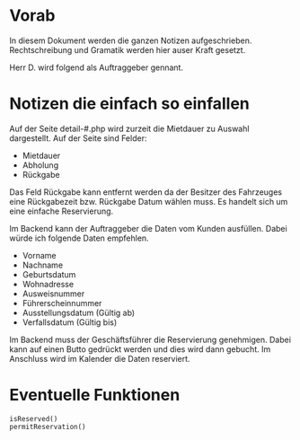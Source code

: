 # Vorab
In diesem Dokument werden die ganzen Notizen aufgeschrieben. Rechtschreibung und Gramatik werden hier auser Kraft gesetzt.

Herr D. wird folgend als Auftraggeber gennant.

# Notizen die einfach so einfallen
Auf der Seite detail-#.php wird zurzeit die Mietdauer zu Auswahl dargestellt. Auf der Seite sind Felder:

* Mietdauer
* Abholung
* Rückgabe

Das Feld Rückgabe kann entfernt werden da der Besitzer des Fahrzeuges eine Rückgabezeit bzw. Rückgabe Datum wählen muss. Es handelt sich um eine einfache Reservierung.

Im Backend kann der Auftraggeber die Daten vom Kunden ausfüllen. Dabei würde ich folgende Daten empfehlen.

* Vorname
* Nachname
* Geburtsdatum
* Wohnadresse
* Ausweisnummer
* Führerscheinnummer
* Ausstellungsdatum (Gültig ab)
* Verfallsdatum (Gültig bis)

Im Backend muss der Geschäftsführer die Reservierung genehmigen. Dabei kann auf einen Butto gedrückt werden und dies wird dann gebucht. Im Anschluss wird im Kalender die Daten reserviert.

# Eventuelle Funktionen
```
isReserved()
permitReservation()
```
